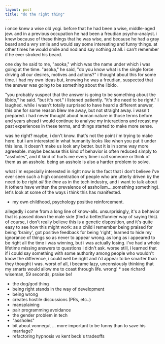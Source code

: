 ```yaml
---
layout: post
title: "do the right thing"
---
```


i once knew a wise old yogi. before that he had been a wise, middle-aged jew. and in a previous occupation he had been a freudian psycho-analyst. i knew because of these things that he was wise, and because he had a gray beard and a wry smile and would say some interesting and funny things. at other times he would smile and nod and say nothing at all. i can't remember if he ever stroked his beard.

one day he said to me, "asoka," which was the name under which i was going at the time. "asoka," he said, "do you know what is the single force driving all our desires, motives and actions?" i thought about this for some time. i had my own ideas but, knowing he was a freudian, suspected that the answer was going to be something about the libido.

"you probably suspect that the answer is going to be something about the libido," he said. "but it's not." i listened patiently. "it's the need to be right." i laughed. while i wasn't totally surprised to have heard a different answer, this one for some reason blew me away, but not straight away. i wasn't prepared. i had never thought about human nature in those terms before. and years ahead i would continue to analyse my interactions and recast my past experiences in these terms, and things started to make more sense.

was he right? maybe, i don't know. that's not the point i'm trying to make here. but i am interested in what humanity looks like when you put it under this lens. it doesn't make us look any better. but it is in some way more agreeable. maybe because this kind of behavior is often reduced simply to "assholes", and it kind of hurts me every time i call someone or think of them as an asshole. being an asshole is also a harder problem to solve.

what i'm especially interested in right now is the fact that i don't believe i've ever seen such a high concentration of people who are utterly driven by the need to be right _all the time_ as in the tech industry, and i want to talk about it (others have written the prevalence of assholism....something something). let's look at some of the ways i think this has manifested.



* my own childhood, psychology positive reinforcement.

allegedly i come from a long line of know-alls. unsurprisingly, it's a behavior that is passed down the male side (find a better/funnier way of saying this). of course, i don't really believe this is a genetic disposition, and it's quite easy to see how this might work: as a child i remember being praised for being 'brainy', got positive feedback for being 'right', learned to hide my ignorance of things so as never to appear wrong. as long as i appeared to be right all the time i was winning, but i was actually losing. i've had a whole lifetime missing answers to questions i didn't ask. worse still, i learned that if i could say something with some authority among people who wouldn't know the difference, i could well be right and i'd appear to be smarter than they thought i was. worst of all, i became lazy, unconsiously thinking that my smarts would allow me to coast through life. wrong! * see richard wiseman, 59 seconds, praise be!



* the dog/god thing
* being right stands in the way of development
* being wrong
* creates hostile discussions (PRs, etc..)
* mansplaining
* pair programming avoidance
* the gender problem in tech
* "assholes"
* bit about vonnegut ... more important to be funny than to save his marriage?
* refactoring hypnosis vs kent beck's tradeoffs
